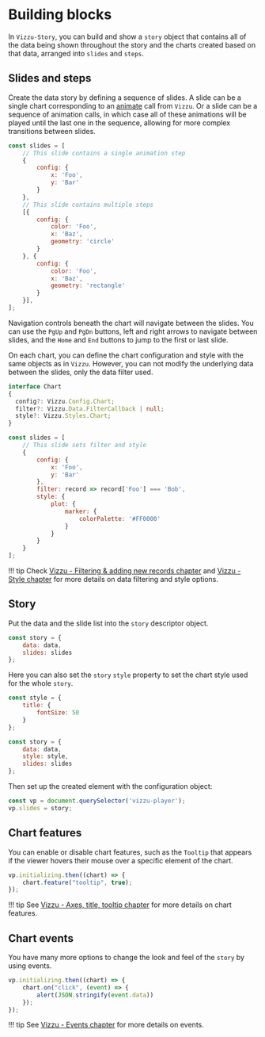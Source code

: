 # Building blocks

In `Vizzu-Story`, you can build and show a `story` object that contains all of
the data being shown throughout the story and the charts created based on that
data, arranged into `slides` and `steps`.

## Slides and steps

Create the data story by defining a sequence of slides. A slide can be a single
chart corresponding to an [animate](https://lib.vizzuhq.com/latest/tutorial/)
call from `Vizzu`. Or a slide can be a sequence of animation calls, in which
case all of these animations will be played until the last one in the sequence,
allowing for more complex transitions between slides.

```javascript
const slides = [
    // This slide contains a single animation step
    {
        config: {
            x: 'Foo',
            y: 'Bar'
        }
    },
    // This slide contains multiple steps
    [{
        config: {
            color: 'Foo',
            x: 'Baz',
            geometry: 'circle'
        }
    }, {
        config: {
            color: 'Foo',
            x: 'Baz',
            geometry: 'rectangle'
        }
    }],
];
```

Navigation controls beneath the chart will navigate between the slides. You can
use the `PgUp` and `PgDn` buttons, left and right arrows to navigate between
slides, and the `Home` and `End` buttons to jump to the first or last slide.

On each chart, you can define the chart configuration and style with the same
objects as in `Vizzu`. However, you can not modify the underlying data between
the slides, only the data filter used.

```typescript
interface Chart
{
  config?: Vizzu.Config.Chart;
  filter?: Vizzu.Data.FilterCallback | null;
  style?: Vizzu.Styles.Chart;
}
```

```javascript
const slides = [
    // This slide sets filter and style
    {
        config: {
            x: 'Foo',
            y: 'Bar'
        },
        filter: record => record['Foo'] === 'Bob',
        style: {
            plot: {
                marker: {
                    colorPalette: '#FF0000'
                }
            }
        }
    }
];
```

!!! tip
    Check
    [Vizzu - Filtering & adding new records chapter](https://lib.vizzuhq.com/latest/tutorial/filter_add_new_records/)
    and [Vizzu - Style chapter](https://lib.vizzuhq.com/latest/tutorial/style/)
    for more details on data filtering and style options.

## Story

Put the data and the slide list into the `story` descriptor object.

```javascript
const story = {
    data: data,
    slides: slides
};
```

Here you can also set the `story` `style` property to set the chart style used
for the whole `story`.

```javascript
const style = {
    title: {
        fontSize: 50
    }
};

const story = {
    data: data,
    style: style,
    slides: slides
};
```

Then set up the created element with the configuration object:

```javascript
const vp = document.querySelector('vizzu-player');
vp.slides = story;
```

## Chart features

You can enable or disable chart features, such as the `Tooltip` that appears if
the viewer hovers their mouse over a specific element of the chart.

```javascript
vp.initializing.then((chart) => {
    chart.feature("tooltip", true);
});
```

!!! tip
    See
    [Vizzu - Axes, title, tooltip chapter](https://lib.vizzuhq.com/latest/tutorial/axes_title_tooltip/)
    for more details on chart features.

## Chart events

You have many more options to change the look and feel of the `story` by using
events.

```javascript
vp.initializing.then((chart) => {
    chart.on("click", (event) => {
        alert(JSON.stringify(event.data))
    });
});
```

!!! tip
    See
    [Vizzu - Events chapter](https://lib.vizzuhq.com/latest/tutorial/events/)
    for more details on events.
